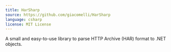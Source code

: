 ```yaml
---
title: HarSharp
source: https://github.com/giacomelli/HarSharp
language: csharp
license: MIT License
---
```


A small and easy-to-use library to parse HTTP Archive (HAR) format to .NET objects.
